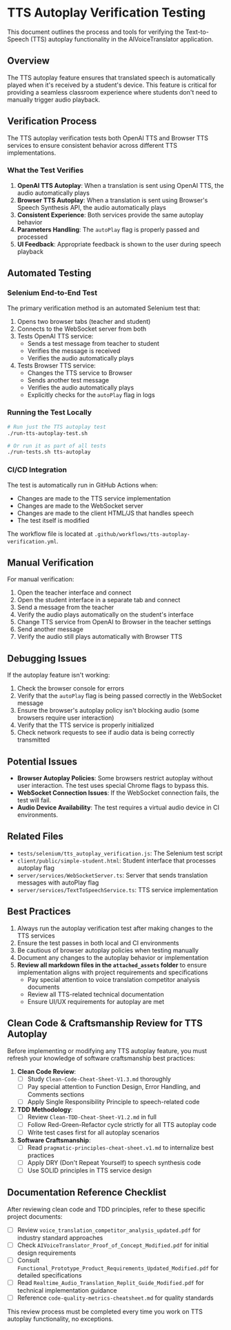 # TTS Autoplay Verification Testing

This document outlines the process and tools for verifying the Text-to-Speech (TTS) autoplay functionality in the AIVoiceTranslator application.

## Overview

The TTS autoplay feature ensures that translated speech is automatically played when it's received by a student's device. This feature is critical for providing a seamless classroom experience where students don't need to manually trigger audio playback.

## Verification Process

The TTS autoplay verification tests both OpenAI TTS and Browser TTS services to ensure consistent behavior across different TTS implementations.

### What the Test Verifies

1. **OpenAI TTS Autoplay**: When a translation is sent using OpenAI TTS, the audio automatically plays
2. **Browser TTS Autoplay**: When a translation is sent using Browser's Speech Synthesis API, the audio automatically plays
3. **Consistent Experience**: Both services provide the same autoplay behavior
4. **Parameters Handling**: The `autoPlay` flag is properly passed and processed
5. **UI Feedback**: Appropriate feedback is shown to the user during speech playback

## Automated Testing

### Selenium End-to-End Test

The primary verification method is an automated Selenium test that:

1. Opens two browser tabs (teacher and student)
2. Connects to the WebSocket server from both
3. Tests OpenAI TTS service:
   - Sends a test message from teacher to student
   - Verifies the message is received
   - Verifies the audio automatically plays
4. Tests Browser TTS service:
   - Changes the TTS service to Browser
   - Sends another test message
   - Verifies the audio automatically plays
   - Explicitly checks for the `autoPlay` flag in logs

### Running the Test Locally

```bash
# Run just the TTS autoplay test
./run-tts-autoplay-test.sh

# Or run it as part of all tests
./run-tests.sh tts-autoplay
```

### CI/CD Integration

The test is automatically run in GitHub Actions when:
- Changes are made to the TTS service implementation
- Changes are made to the WebSocket server
- Changes are made to the client HTML/JS that handles speech
- The test itself is modified

The workflow file is located at `.github/workflows/tts-autoplay-verification.yml`.

## Manual Verification

For manual verification:

1. Open the teacher interface and connect
2. Open the student interface in a separate tab and connect
3. Send a message from the teacher
4. Verify the audio plays automatically on the student's interface
5. Change TTS service from OpenAI to Browser in the teacher settings
6. Send another message
7. Verify the audio still plays automatically with Browser TTS

## Debugging Issues

If the autoplay feature isn't working:

1. Check the browser console for errors
2. Verify that the `autoPlay` flag is being passed correctly in the WebSocket message
3. Ensure the browser's autoplay policy isn't blocking audio (some browsers require user interaction)
4. Verify that the TTS service is properly initialized
5. Check network requests to see if audio data is being correctly transmitted

## Potential Issues

- **Browser Autoplay Policies**: Some browsers restrict autoplay without user interaction. The test uses special Chrome flags to bypass this.
- **WebSocket Connection Issues**: If the WebSocket connection fails, the test will fail.
- **Audio Device Availability**: The test requires a virtual audio device in CI environments.

## Related Files

- `tests/selenium/tts_autoplay_verification.js`: The Selenium test script
- `client/public/simple-student.html`: Student interface that processes autoplay flag
- `server/services/WebSocketServer.ts`: Server that sends translation messages with autoPlay flag
- `server/services/TextToSpeechService.ts`: TTS service implementation

## Best Practices

1. Always run the autoplay verification test after making changes to the TTS services
2. Ensure the test passes in both local and CI environments
3. Be cautious of browser autoplay policies when testing manually
4. Document any changes to the autoplay behavior or implementation
5. **Review all markdown files in the `attached_assets` folder** to ensure implementation aligns with project requirements and specifications
   - Pay special attention to voice translation competitor analysis documents
   - Review all TTS-related technical documentation
   - Ensure UI/UX requirements for autoplay are met

## Clean Code & Craftsmanship Review for TTS Autoplay

Before implementing or modifying any TTS autoplay feature, you must refresh your knowledge of software craftsmanship best practices:

1. **Clean Code Review**: 
   - [ ] Study `Clean-Code-Cheat-Sheet-V1.3.md` thoroughly
   - [ ] Pay special attention to Function Design, Error Handling, and Comments sections
   - [ ] Apply Single Responsibility Principle to speech-related code

2. **TDD Methodology**: 
   - [ ] Review `Clean-TDD-Cheat-Sheet-V1.2.md` in full
   - [ ] Follow Red-Green-Refactor cycle strictly for all TTS autoplay code
   - [ ] Write test cases first for all autoplay scenarios

3. **Software Craftsmanship**:
   - [ ] Read `pragmatic-principles-cheat-sheet.v1.md` to internalize best practices
   - [ ] Apply DRY (Don't Repeat Yourself) to speech synthesis code
   - [ ] Use SOLID principles in TTS service design

## Documentation Reference Checklist

After reviewing clean code and TDD principles, refer to these specific project documents:

- [ ] Review `voice_translation_competitor_analysis_updated.pdf` for industry standard approaches
- [ ] Check `AIVoiceTranslator_Proof_of_Concept_Modified.pdf` for initial design requirements
- [ ] Consult `Functional_Prototype_Product_Requirements_Updated_Modified.pdf` for detailed specifications
- [ ] Read `Realtime_Audio_Translation_Replit_Guide_Modified.pdf` for technical implementation guidance
- [ ] Reference `code-quality-metrics-cheatsheet.md` for quality standards

This review process must be completed every time you work on TTS autoplay functionality, no exceptions.